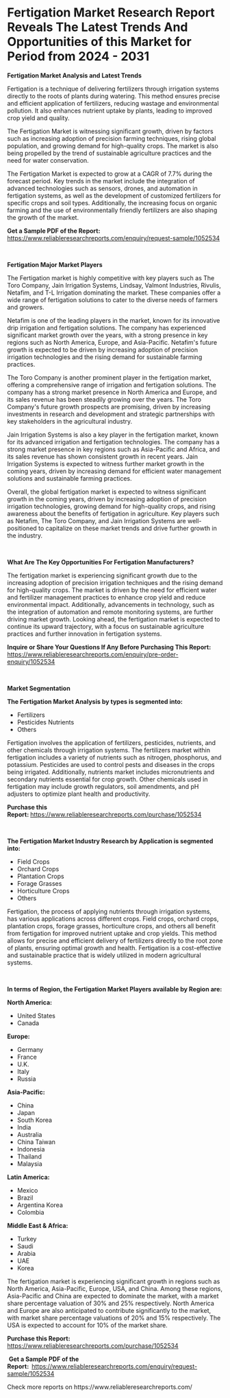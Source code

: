 <p><h1>Fertigation Market Research Report Reveals The Latest Trends And Opportunities of this Market for Period from 2024 - 2031</h1></p><p><strong>Fertigation Market Analysis and Latest Trends</strong></p>
<p><p>Fertigation is a technique of delivering fertilizers through irrigation systems directly to the roots of plants during watering. This method ensures precise and efficient application of fertilizers, reducing wastage and environmental pollution. It also enhances nutrient uptake by plants, leading to improved crop yield and quality.</p><p>The Fertigation Market is witnessing significant growth, driven by factors such as increasing adoption of precision farming techniques, rising global population, and growing demand for high-quality crops. The market is also being propelled by the trend of sustainable agriculture practices and the need for water conservation.</p><p>The Fertigation Market is expected to grow at a CAGR of 7.7% during the forecast period. Key trends in the market include the integration of advanced technologies such as sensors, drones, and automation in fertigation systems, as well as the development of customized fertilizers for specific crops and soil types. Additionally, the increasing focus on organic farming and the use of environmentally friendly fertilizers are also shaping the growth of the market.</p></p>
<p><strong>Get a Sample PDF of the Report:&nbsp;</strong> <a href="https://www.reliableresearchreports.com/enquiry/request-sample/1052534">https://www.reliableresearchreports.com/enquiry/request-sample/1052534</a></p>
<p>&nbsp;</p>
<p><strong>Fertigation Major Market Players</strong></p>
<p><p>The Fertigation market is highly competitive with key players such as The Toro Company, Jain Irrigation Systems, Lindsay, Valmont Industries, Rivulis, Netafim, and T-L Irrigation dominating the market. These companies offer a wide range of fertigation solutions to cater to the diverse needs of farmers and growers.</p><p>Netafim is one of the leading players in the market, known for its innovative drip irrigation and fertigation solutions. The company has experienced significant market growth over the years, with a strong presence in key regions such as North America, Europe, and Asia-Pacific. Netafim's future growth is expected to be driven by increasing adoption of precision irrigation technologies and the rising demand for sustainable farming practices.</p><p>The Toro Company is another prominent player in the fertigation market, offering a comprehensive range of irrigation and fertigation solutions. The company has a strong market presence in North America and Europe, and its sales revenue has been steadily growing over the years. The Toro Company's future growth prospects are promising, driven by increasing investments in research and development and strategic partnerships with key stakeholders in the agricultural industry.</p><p>Jain Irrigation Systems is also a key player in the fertigation market, known for its advanced irrigation and fertigation technologies. The company has a strong market presence in key regions such as Asia-Pacific and Africa, and its sales revenue has shown consistent growth in recent years. Jain Irrigation Systems is expected to witness further market growth in the coming years, driven by increasing demand for efficient water management solutions and sustainable farming practices.</p><p>Overall, the global fertigation market is expected to witness significant growth in the coming years, driven by increasing adoption of precision irrigation technologies, growing demand for high-quality crops, and rising awareness about the benefits of fertigation in agriculture. Key players such as Netafim, The Toro Company, and Jain Irrigation Systems are well-positioned to capitalize on these market trends and drive further growth in the industry.</p></p>
<p>&nbsp;</p>
<p><strong>What Are The Key Opportunities For Fertigation Manufacturers?</strong></p>
<p><p>The fertigation market is experiencing significant growth due to the increasing adoption of precision irrigation techniques and the rising demand for high-quality crops. The market is driven by the need for efficient water and fertilizer management practices to enhance crop yield and reduce environmental impact. Additionally, advancements in technology, such as the integration of automation and remote monitoring systems, are further driving market growth. Looking ahead, the fertigation market is expected to continue its upward trajectory, with a focus on sustainable agriculture practices and further innovation in fertigation systems.</p></p>
<p><strong>Inquire or Share Your Questions If Any Before Purchasing This Report:</strong> <a href="https://www.reliableresearchreports.com/enquiry/pre-order-enquiry/1052534">https://www.reliableresearchreports.com/enquiry/pre-order-enquiry/1052534</a></p>
<p>&nbsp;</p>
<p><strong>Market Segmentation</strong></p>
<p><strong>The Fertigation Market Analysis by types is segmented into:</strong></p>
<p><ul><li>Fertilizers</li><li>Pesticides Nutrients</li><li>Others</li></ul></p>
<p><p>Fertigation involves the application of fertilizers, pesticides, nutrients, and other chemicals through irrigation systems. The fertilizers market within fertigation includes a variety of nutrients such as nitrogen, phosphorus, and potassium. Pesticides are used to control pests and diseases in the crops being irrigated. Additionally, nutrients market includes micronutrients and secondary nutrients essential for crop growth. Other chemicals used in fertigation may include growth regulators, soil amendments, and pH adjusters to optimize plant health and productivity.</p></p>
<p><strong>Purchase this Report:&nbsp;</strong><a href="https://www.reliableresearchreports.com/purchase/1052534">https://www.reliableresearchreports.com/purchase/1052534</a></p>
<p>&nbsp;</p>
<p><strong>The Fertigation Market Industry Research by Application is segmented into:</strong></p>
<p><ul><li>Field Crops</li><li>Orchard Crops</li><li>Plantation Crops</li><li>Forage Grasses</li><li>Horticulture Crops</li><li>Others</li></ul></p>
<p><p>Fertigation, the process of applying nutrients through irrigation systems, has various applications across different crops. Field crops, orchard crops, plantation crops, forage grasses, horticulture crops, and others all benefit from fertigation for improved nutrient uptake and crop yields. This method allows for precise and efficient delivery of fertilizers directly to the root zone of plants, ensuring optimal growth and health. Fertigation is a cost-effective and sustainable practice that is widely utilized in modern agricultural systems.</p></p>
<p>&nbsp;</p>
<p><strong>In terms of Region, the Fertigation Market Players available by Region are:</strong></p>
<p>
    <p> <strong> North America: </strong>
        <ul>
            <li>United States</li>
            <li>Canada</li>
        </ul>
        </p> 
    <p> <strong> Europe: </strong>
        <ul>
            <li>Germany</li>
            <li>France</li>
            <li>U.K.</li>
            <li>Italy</li>
            <li>Russia</li>
        </ul>
        </p> 
    <p> <strong> Asia-Pacific: </strong>
        <ul>
            <li>China</li>
            <li>Japan</li>
            <li>South Korea</li>
            <li>India</li>
            <li>Australia</li>
            <li>China Taiwan</li>
            <li>Indonesia</li>
            <li>Thailand</li>
            <li>Malaysia</li>
        </ul>
        </p> 
    <p> <strong> Latin America: </strong>
        <ul>
            <li>Mexico</li>
            <li>Brazil</li>
            <li>Argentina Korea</li>
            <li>Colombia</li>
        </ul>
        </p> 
    <p> <strong> Middle East & Africa: </strong>
        <ul>
            <li>Turkey</li>
            <li>Saudi</li>
            <li>Arabia</li>
            <li>UAE</li>
            <li>Korea</li>
        </ul>
    </p>
    </p>
<p><p>The fertigation market is experiencing significant growth in regions such as North America, Asia-Pacific, Europe, USA, and China. Among these regions, Asia-Pacific and China are expected to dominate the market, with a market share percentage valuation of 30% and 25% respectively. North America and Europe are also anticipated to contribute significantly to the market, with market share percentage valuations of 20% and 15% respectively. The USA is expected to account for 10% of the market share.</p></p>
<p><strong>Purchase this Report: </strong><a href="https://www.reliableresearchreports.com/purchase/1052534">https://www.reliableresearchreports.com/purchase/1052534</a></p>
<p>&nbsp;<strong>Get a Sample PDF of the Report:&nbsp;&nbsp;</strong><a href="https://www.reliableresearchreports.com/enquiry/request-sample/1052534">https://www.reliableresearchreports.com/enquiry/request-sample/1052534</a></p>
<p><strong></strong></p>
<p>Check more reports on https://www.reliableresearchreports.com/</p>